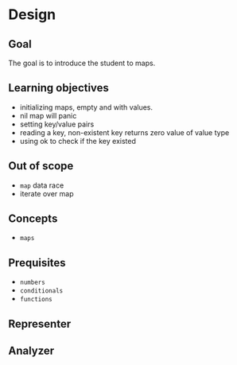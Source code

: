 # Design

## Goal

The goal is to introduce the student to maps.

## Learning objectives

- initializing maps, empty and with values.
- nil map will panic
- setting key/value pairs
- reading a key, non-existent key returns zero value of value type
- using ok to check if the key existed

## Out of scope

- `map` data race
- iterate over map

## Concepts

- `maps`

## Prequisites

- `numbers`
- `conditionals`
- `functions`

## Representer

## Analyzer
